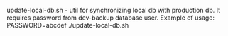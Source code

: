update-local-db.sh - util for synchronizing local db with production db.
It requires password from dev-backup database user.
Example of usage:
PASSWORD=abcdef ./update-local-db.sh
